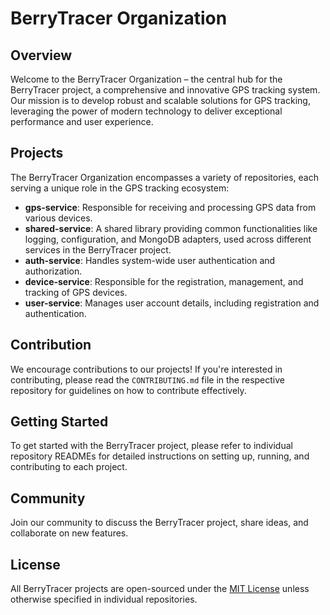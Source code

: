 # BerryTracer Organization

## Overview

Welcome to the BerryTracer Organization – the central hub for the BerryTracer project, a comprehensive and innovative GPS tracking system. Our mission is to develop robust and scalable solutions for GPS tracking, leveraging the power of modern technology to deliver exceptional performance and user experience.

## Projects

The BerryTracer Organization encompasses a variety of repositories, each serving a unique role in the GPS tracking ecosystem:

- **gps-service**: Responsible for receiving and processing GPS data from various devices.
- **shared-service**: A shared library providing common functionalities like logging, configuration, and MongoDB adapters, used across different services in the BerryTracer project.
- **auth-service**: Handles system-wide user authentication and authorization.
- **device-service**: Responsible for the registration, management, and tracking of GPS devices.
- **user-service**: Manages user account details, including registration and authentication.

## Contribution

We encourage contributions to our projects! If you're interested in contributing, please read the `CONTRIBUTING.md` file in the respective repository for guidelines on how to contribute effectively.

## Getting Started

To get started with the BerryTracer project, please refer to individual repository READMEs for detailed instructions on setting up, running, and contributing to each project.

## Community

Join our community to discuss the BerryTracer project, share ideas, and collaborate on new features.

## License

All BerryTracer projects are open-sourced under the [MIT License](LICENSE) unless otherwise specified in individual repositories.
